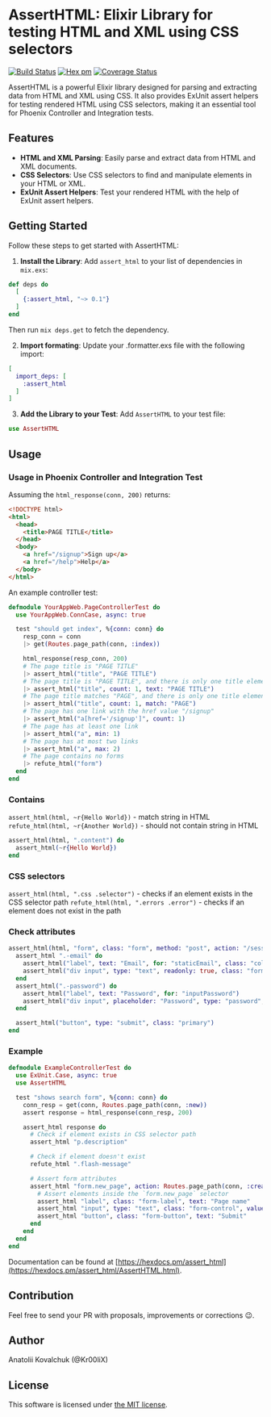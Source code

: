 # AssertHTML: Elixir Library for testing HTML and XML using CSS selectors

[![Build Status](https://travis-ci.org/Kr00lIX/assert_html.svg?branch=master)](https://travis-ci.org/Kr00lIX/assert_html)
[![Hex pm](https://img.shields.io/hexpm/v/assert_html.svg?style=flat)](https://hex.pm/packages/assert_html)
[![Coverage Status](https://coveralls.io/repos/github/Kr00lIX/assert_html/badge.svg?branch=master)](https://coveralls.io/github/Kr00lIX/assert_html?branch=master)
 
AssertHTML is a powerful Elixir library designed for parsing and extracting data from HTML and XML using CSS. It also provides ExUnit assert helpers for testing rendered HTML using CSS selectors, making it an essential tool for Phoenix Controller and Integration tests.

## Features

- **HTML and XML Parsing**: Easily parse and extract data from HTML and XML documents.
- **CSS Selectors**: Use CSS selectors to find and manipulate elements in your HTML or XML.
- **ExUnit Assert Helpers**: Test your rendered HTML with the help of ExUnit assert helpers.

## Getting Started

Follow these steps to get started with AssertHTML:

1. **Install the Library**: Add `assert_html` to your list of dependencies in `mix.exs`:

```elixir
def deps do
  [
    {:assert_html, "~> 0.1"}
  ]
end
```

Then run `mix deps.get` to fetch the dependency.

2. **Import formating**: Update your .formatter.exs file with the following import:

```elixir
[
  import_deps: [
    :assert_html
  ]
]
```

3. **Add the Library to your Test**: Add `AssertHTML` to your test file:

```elixir
use AssertHTML
```


## Usage

### Usage in Phoenix Controller and Integration Test

Assuming the `html_response(conn, 200)` returns:

```html
<!DOCTYPE html>
<html>
  <head>
    <title>PAGE TITLE</title>
  </head>
  <body>
    <a href="/signup">Sign up</a>
    <a href="/help">Help</a>
  </body>
</html>
```

An example controller test:

```elixir
defmodule YourAppWeb.PageControllerTest do
  use YourAppWeb.ConnCase, async: true

  test "should get index", %{conn: conn} do        
    resp_conn = conn
    |> get(Routes.page_path(conn, :index))

    html_response(resp_conn, 200)
    # The page title is "PAGE TITLE"
    |> assert_html("title", "PAGE TITLE")
    # The page title is "PAGE TITLE", and there is only one title element
    |> assert_html("title", count: 1, text: "PAGE TITLE")
    # The page title matches "PAGE", and there is only one title element
    |> assert_html("title", count: 1, match: "PAGE")
    # The page has one link with the href value "/signup"
    |> assert_html("a[href='/signup']", count: 1)
    # The page has at least one link
    |> assert_html("a", min: 1)
    # The page has at most two links
    |> assert_html("a", max: 2)
    # The page contains no forms
    |> refute_html("form")
  end
end
```

### Contains

`assert_html(html, ~r{Hello World})` - match string in HTML  
`refute_html(html, ~r{Another World})` - should not contain string in HTML

```elixir
assert_html(html, ".content") do
  assert_html(~r{Hello World})
end
```    
      
### CSS selectors

`assert_html(html, ".css .selector")` - checks if an element exists in the CSS selector path
`refute_html(html, ".errors .error")` - checks if an element does not exist in the path

### Check attributes

```elixir
assert_html(html, "form", class: "form", method: "post", action: "/session/login") do
  assert_html ".-email" do
    assert_html("label", text: "Email", for: "staticEmail", class: "col-form-label")
    assert_html("div input", type: "text", readonly: true, class: "form-control-plaintext", value: "email@example.com")
  end
  assert_html(".-password") do
    assert_html("label", text: "Password", for: "inputPassword")
    assert_html("div input", placeholder: "Password", type: "password", class: "form-control", id: "inputPassword")
  end

  assert_html("button", type: "submit", class: "primary")
end
```

### Example

```elixir
defmodule ExampleControllerTest do
  use ExUnit.Case, async: true
  use AssertHTML

  test "shows search form", %{conn: conn} do
    conn_resp = get(conn, Routes.page_path(conn, :new))
    assert response = html_response(conn_resp, 200)

    assert_html response do
      # Check if element exists in CSS selector path
      assert_html "p.description"

      # Check if element doesn't exist
      refute_html ".flash-message"

      # Assert form attributes
      assert_html "form.new_page", action: Routes.page_path(conn, :create), method: "post" do
        # Assert elements inside the `form.new_page` selector
        assert_html "label", class: "form-label", text: "Page name"
        assert_html "input", type: "text", class: "form-control", value: "", name: "page_name"
        assert_html "button", class: "form-button", text: "Submit"
      end
    end
  end
end
```

Documentation can be found at [https://hexdocs.pm/assert_html](https://hexdocs.pm/assert_html/AssertHTML.html).


## Contribution
Feel free to send your PR with proposals, improvements or corrections 😉.

## Author

Anatolii Kovalchuk (@Kr00liX)


## License

This software is licensed under [the MIT license](LICENSE.md).
